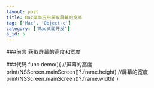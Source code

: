 ```yaml
---
layout: post
title: Mac桌面应用获取屏幕的宽高
tag: ['Mac', 'Object-c']
category: ['Mac桌面开发']
a_id: 5
---
```

	
###前言
	获取屏幕的高度和宽度

###代码
	func demo(){
	    //屏幕的高度
	    print(NSScreen.mainScreen()?.frame.height)
	    //屏幕的宽度
	    print(NSScreen.mainScreen()?.frame.width)
	}
